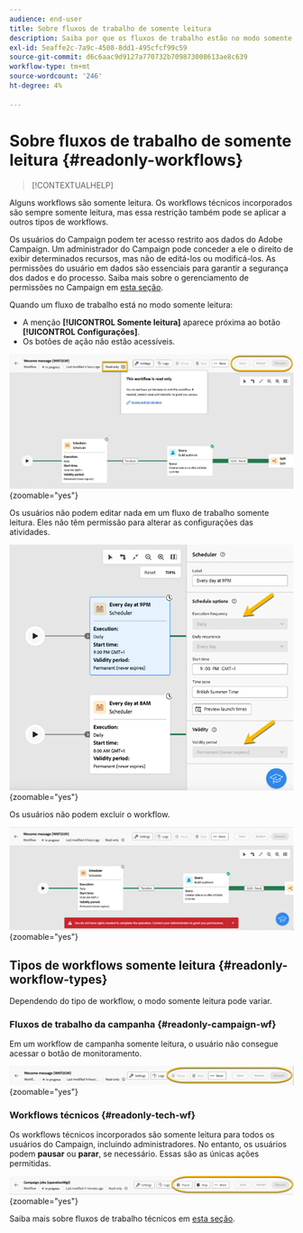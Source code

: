 ```yaml
---
audience: end-user
title: Sobre fluxos de trabalho de somente leitura
description: Saiba por que os fluxos de trabalho estão no modo somente leitura
exl-id: 5eaffe2c-7a9c-4508-8dd1-495cfcf99c59
source-git-commit: d6c6aac9d9127a770732b709873008613ae8c639
workflow-type: tm+mt
source-wordcount: '246'
ht-degree: 4%

---
```


# Sobre fluxos de trabalho de somente leitura {#readonly-workflows}

>[!CONTEXTUALHELP]
>
Alguns workflows são somente leitura. Os workflows técnicos incorporados são sempre somente leitura, mas essa restrição também pode se aplicar a outros tipos de workflows.

Os usuários do Campaign podem ter acesso restrito aos dados do Adobe Campaign. Um administrador do Campaign pode conceder a ele o direito de exibir determinados recursos, mas não de editá-los ou modificá-los. As permissões do usuário em dados são essenciais para garantir a segurança dos dados e do processo. Saiba mais sobre o gerenciamento de permissões no Campaign em [esta seção](../get-started/permissions.md).

Quando um fluxo de trabalho está no modo somente leitura:

* A menção **[!UICONTROL Somente leitura]** aparece próxima ao botão **[!UICONTROL Configurações]**.
* Os botões de ação não estão acessíveis.

![Interface de fluxo de trabalho somente leitura mostrando o botão de configurações e os botões de ação desabilitados.](assets/readonly-workflow.png){zoomable="yes"}

Os usuários não podem editar nada em um fluxo de trabalho somente leitura. Eles não têm permissão para alterar as configurações das atividades.

![Interface do agendador no modo somente leitura, mostrando opções de configurações desabilitadas.](assets/scheduler-readonly.png){zoomable="yes"}

Os usuários não podem excluir o workflow.

![Interface mostrando direitos restritos para excluir fluxos de trabalho.](assets/readonly-rights.png){zoomable="yes"}

## Tipos de workflows somente leitura {#readonly-workflow-types}

Dependendo do tipo de workflow, o modo somente leitura pode variar.

### Fluxos de trabalho da campanha {#readonly-campaign-wf}

Em um workflow de campanha somente leitura, o usuário não consegue acessar o botão de monitoramento.

![Interface do fluxo de trabalho do Campaign no modo somente leitura, mostrando as opções de monitoramento desabilitadas.](assets/readonly-campaign-workflow.png){zoomable="yes"}

### Workflows técnicos {#readonly-tech-wf}

Os workflows técnicos incorporados são somente leitura para todos os usuários do Campaign, incluindo administradores. No entanto, os usuários podem **pausar** ou **parar**, se necessário. Essas são as únicas ações permitidas.

![Interface de fluxo de trabalho técnico no modo somente leitura, mostrando opções para pausar ou parar fluxos de trabalho.](assets/readonly-technical-workflow.png){zoomable="yes"}

Saiba mais sobre fluxos de trabalho técnicos em [esta seção](https://experienceleague.adobe.com/en/docs/campaign/automation/workflows/introduction/wf-type/technical-workflows).